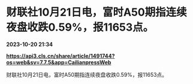 # 财联社10月21日电，富时A50期指连续夜盘收跌0.59%，报11653点。

**2023-10-20 21:34**

**https://api3.cls.cn/share/article/1491744?os=web&sv=7.7.5&app=CailianpressWeb**

财联社10月21日电，富时A50期指连续夜盘收跌0.59%，报11653点。